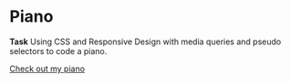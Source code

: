 <h1>Piano</h1>
<p><strong>Task</strong> Using CSS and Responsive Design with media queries and pseudo selectors to code a piano.</p>

<a href="https://htmlpreview.github.io/?https://github.com/chezcye/free-code-camp/blob/a6e25ca4355e78b9bae95de5205fe29ca770a140/responsive-web-design/piano/index.html" target="_blank">
Check out my piano
</a>
